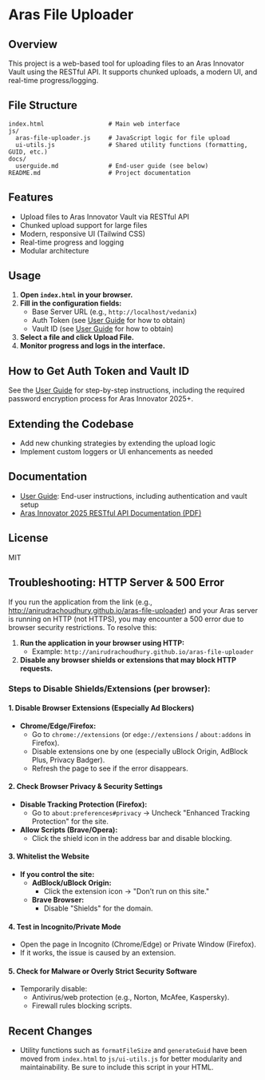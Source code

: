 # Aras File Uploader

## Overview

This project is a web-based tool for uploading files to an Aras Innovator Vault using the RESTful API. It supports chunked uploads, a modern UI, and real-time progress/logging.

## File Structure

```
index.html                  # Main web interface
js/
  aras-file-uploader.js     # JavaScript logic for file upload
  ui-utils.js               # Shared utility functions (formatting, GUID, etc.)
docs/
  userguide.md              # End-user guide (see below)
README.md                   # Project documentation
```

## Features

- Upload files to Aras Innovator Vault via RESTful API
- Chunked upload support for large files
- Modern, responsive UI (Tailwind CSS)
- Real-time progress and logging
- Modular architecture

## Usage

1. **Open `index.html` in your browser.**
2. **Fill in the configuration fields:**
   - Base Server URL (e.g., `http://localhost/vedanix`)
   - Auth Token (see [User Guide](docs/userguide.md) for how to obtain)
   - Vault ID (see [User Guide](docs/userguide.md) for how to obtain)
3. **Select a file and click Upload File.**
4. **Monitor progress and logs in the interface.**

## How to Get Auth Token and Vault ID

See the [User Guide](docs/userguide.md) for step-by-step instructions, including the required password encryption process for Aras Innovator 2025+.

## Extending the Codebase

- Add new chunking strategies by extending the upload logic
- Implement custom loggers or UI enhancements as needed

## Documentation

- [User Guide](docs/userguide.md): End-user instructions, including authentication and vault setup
- [Aras Innovator 2025 RESTful API Documentation (PDF)](https://aras.com/wp-content/uploads/2025/06/Aras-Innovator-2025-Release-RESTful-API.pdf)

## License

MIT

## Troubleshooting: HTTP Server & 500 Error

If you run the application from the link (e.g., http://anirudrachoudhury.github.io/aras-file-uploader) and your Aras server is running on HTTP (not HTTPS), you may encounter a 500 error due to browser security restrictions. To resolve this:

1. **Run the application in your browser using HTTP:**
   - Example: `http://anirudrachoudhury.github.io/aras-file-uploader`
2. **Disable any browser shields or extensions that may block HTTP requests.**

### Steps to Disable Shields/Extensions (per browser):

#### 1. Disable Browser Extensions (Especially Ad Blockers)
- **Chrome/Edge/Firefox:**
  - Go to `chrome://extensions` (or `edge://extensions` / `about:addons` in Firefox).
  - Disable extensions one by one (especially uBlock Origin, AdBlock Plus, Privacy Badger).
  - Refresh the page to see if the error disappears.

#### 2. Check Browser Privacy & Security Settings
- **Disable Tracking Protection (Firefox):**
  - Go to `about:preferences#privacy` → Uncheck "Enhanced Tracking Protection" for the site.
- **Allow Scripts (Brave/Opera):**
  - Click the shield icon in the address bar and disable blocking.

#### 3. Whitelist the Website
- **If you control the site:**
  - **AdBlock/uBlock Origin:**
    - Click the extension icon → "Don’t run on this site."
  - **Brave Browser:**
    - Disable "Shields" for the domain.

#### 4. Test in Incognito/Private Mode
- Open the page in Incognito (Chrome/Edge) or Private Window (Firefox).
- If it works, the issue is caused by an extension.

#### 5. Check for Malware or Overly Strict Security Software
- Temporarily disable:
  - Antivirus/web protection (e.g., Norton, McAfee, Kaspersky).
  - Firewall rules blocking scripts.

## Recent Changes

- Utility functions such as `formatFileSize` and `generateGuid` have been moved from `index.html` to `js/ui-utils.js` for better modularity and maintainability. Be sure to include this script in your HTML.
